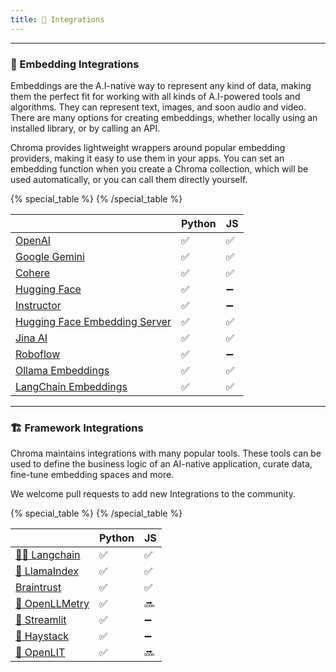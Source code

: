 ```yaml
---
title: 🔌 Integrations
---
```


***

### 🧬 Embedding Integrations

Embeddings are the A.I-native way to represent any kind of data, making them the perfect fit for working with all kinds of A.I-powered tools and algorithms. They can represent text, images, and soon audio and video. There are many options for creating embeddings, whether locally using an installed library, or by calling an API.

Chroma provides lightweight wrappers around popular embedding providers, making it easy to use them in your apps. You can set an embedding function when you create a Chroma collection, which will be used automatically, or you can call them directly yourself.

{% special_table %}
{% /special_table %}

|                                                                    | Python | JS |
|--------------------------------------------------------------------|-----------|---------------|
| [OpenAI](/integrations/openai)                                     | ✅  | ✅ |
| [Google Gemini](/integrations/google-gemini)                       | ✅  | ✅ |
| [Cohere](/integrations/cohere)                                     | ✅  | ✅ |
| [Hugging Face](/integrations/hugging-face)                         | ✅  | ➖ |
| [Instructor](/integrations/instructor)                             | ✅  | ➖ |
| [Hugging Face Embedding Server](/integrations/hugging-face-server) | ✅  | ✅ |
| [Jina AI](/integrations/jinaai)                                    | ✅  | ✅ |
| [Roboflow](/integrations/roboflow)                                 | ✅  | ➖ |
| [Ollama Embeddings](/integrations/ollama)                          | ✅  | ✅ |
| [LangChain Embeddings](/integrations/langchain)                       | ✅  | ✅ |


***

### 🏗️ Framework Integrations

Chroma maintains integrations with many popular tools. These tools can be used to define the business logic of an AI-native application, curate data, fine-tune embedding spaces and more.

We welcome pull requests to add new Integrations to the community.

{% special_table %}
{% /special_table %}

|              | Python | JS |
|--------------|-----------|---------------|
| [🦜️🔗 Langchain](/integrations/langchain) | ✅  | ✅ |
| [🦙 LlamaIndex](/integrations/llamaindex) | ✅  | ✅ |
| [Braintrust](/integrations/braintrust) | ✅  | ✅ |
| [🔭 OpenLLMetry](/integrations/openllmetry) | ✅     | 🔜 |
| [🎈 Streamlit](/integrations/streamlit) | ✅     | ➖ |
| [💙 Haystack](/integrations/haystack) | ✅     | ➖ |
| [🔭 OpenLIT](/integrations/openlit) | ✅     | 🔜 |
